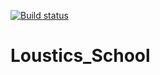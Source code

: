 [![Build status](https://build.appcenter.ms/v0.1/apps/5b1239f0-6b6a-49d6-afc3-17dc2f45beb5/branches/master/badge)](https://appcenter.ms)
# Loustics_School

